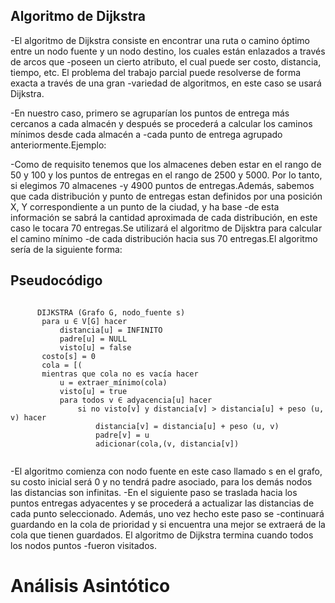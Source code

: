 ## Algoritmo de Dijkstra


-El algoritmo de Dijkstra consiste en encontrar una ruta o camino óptimo entre un nodo fuente y un nodo destino, los cuales están enlazados a través de arcos que 
-poseen un cierto atributo, el cual puede ser costo, distancia, tiempo, etc. El problema del trabajo parcial puede resolverse de forma exacta a través de una gran 
-variedad de algoritmos, en este caso se usará Dijkstra.

-En nuestro caso, primero se agruparían los puntos de entrega más cercanos a cada almacén y después se procederá a calcular los caminos mínimos desde cada almacén a 
-cada punto de entrega agrupado anteriormente.Ejemplo: 

-Como de requisito tenemos que los almacenes deben estar en el rango de 50 y 100 y los puntos de entregas en el rango de 2500 y 5000. Por lo tanto, si elegimos 70 almacenes 
-y 4900 puntos de entregas.Además, sabemos que cada distribución y punto de entregas estan definidos por una posición X, Y correspondiente a un punto de la ciudad, y ha base
-de esta información se sabrá la cantidad aproximada de cada distribución, en este caso le tocara 70 entregas.Se utilizará el algoritmo de Dijsktra para calcular el camino mínimo 
-de cada distribución hacia sus 70 entregas.El algoritmo sería de la siguiente forma:

## Pseudocódigo

``` [python]

      DIJKSTRA (Grafo G, nodo_fuente s)       
       para u ∈ V[G] hacer
           distancia[u] = INFINITO
           padre[u] = NULL
           visto[u] = false
       costo[s] = 0
       cola = [(
       mientras que cola no es vacía hacer
           u = extraer_mínimo(cola)
           visto[u] = true
           para todos v ∈ adyacencia[u] hacer
               si no visto[v] y distancia[v] > distancia[u] + peso (u, v) hacer
                   distancia[v] = distancia[u] + peso (u, v)
                   padre[v] = u
                   adicionar(cola,(v, distancia[v])
                   
```

-El algoritmo comienza con nodo fuente en este caso llamado s en el grafo,  su costo inicial será 0 y no tendrá padre asociado, para los demás nodos las distancias son    infinitas.
-En el siguiente paso se traslada hacia los puntos entregas adyacentes y se procederá a actualizar las distancias de cada punto seleccionado. Además, uno vez hecho este paso se 
-continuará guardando en la cola de prioridad y si encuentra una mejor se extraerá de la cola que tienen guardados. El algoritmo de Dijkstra termina cuando todos los nodos puntos 
-fueron visitados.


# **Análisis Asintótico**




